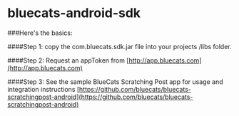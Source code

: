 bluecats-android-sdk
====================
###Here's the basics:


####Step 1:  copy the com.bluecats.sdk.jar file into your projects /libs folder.


####Step 2:  Request an appToken from [http://app.bluecats.com](http://app.bluecats.com)


####Step 3:  See the sample BlueCats Scratching Post app for usage and integration instructions [https://github.com/bluecats/bluecats-scratchingpost-android](https://github.com/bluecats/bluecats-scratchingpost-android)